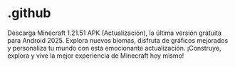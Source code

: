 # .github
Descarga Minecraft 1.21.51 APK (Actualización), la última versión gratuita para Android 2025. Explora nuevos biomas, disfruta de gráficos mejorados y personaliza tu mundo con esta emocionante actualización. ¡Construye, explora y vive la mejor experiencia de Minecraft hoy mismo!
